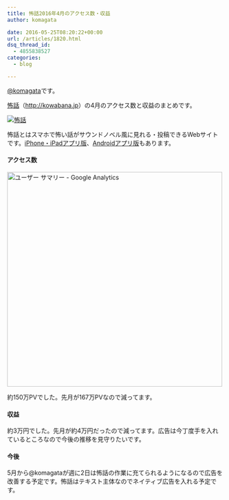 ```yaml
---
title: 怖話2016年4月のアクセス数・収益
author: komagata

date: 2016-05-25T08:20:22+00:00
url: /articles/1820.html
dsq_thread_id:
  - 4855838527
categories:
  - blog

---
```

[@komagata][1]です。

<a title="怖話" href="http://kowabana.jp" target="_blank">怖話</a>（<a title="怖話" href="http://kowabana.jp" target="_blank">http://kowabana.jp</a>）の4月のアクセス数と収益のまとめです。

<p class="center">
  <a href="http://kowabana.jp"><img alt="怖話" src="https://i.gyazo.com/7ac945b83db4936a1cd4947a6ea0c60b.png" /></a>
</p>

怖話とはスマホで怖い話がサウンドノベル風に見れる・投稿できるWebサイトです。<a title="怖話iPhone・iPadアプリ版" href="https://itunes.apple.com/jp/app/bu-hua-zui-buno1wan5000huano/id564486792?l=ja&mt=8" target="_blank">iPhone・iPadアプリ版</a>、<a title="怖話Androidアプリ版" href="https://play.google.com/store/apps/details?id=jp.fjord.kowabana" target="_blank">Androidアプリ版</a>もあります。

#### アクセス数

<p class="center">
  <img alt="ユーザー サマリー - Google Analytics" src="https://gyazo.com/ce303f2bcfc63f138ce9440d116c0104.png" width="500px" />
</p>

約150万PVでした。先月が167万PVなので減ってます。

#### 収益

約3万円でした。先月が約4万円だったので減ってます。広告は今丁度手を入れているところなので今後の推移を見守りたいです。

#### 今後

5月から@komagataが週に2日は怖話の作業に充てられるようになるので広告を改善する予定です。怖話はテキスト主体なのでネイティブ広告を入れる予定です。

 [1]: http://twitter.com/komagata